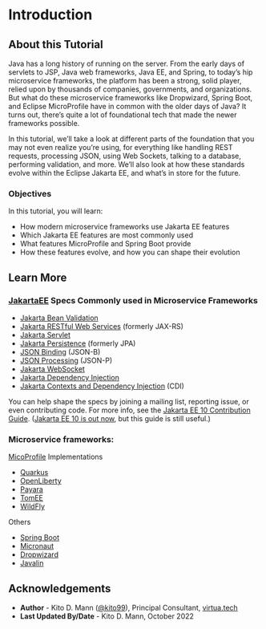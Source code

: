 # Introduction

## About this Tutorial

Java has a long history of running on the server. From the early days of servlets to JSP, Java web frameworks, Java EE, and Spring, to today’s hip microservice frameworks, the platform has been a strong, solid player, relied upon by thousands of companies, governments, and organizations. But what do these microservice frameworks like Dropwizard, Spring Boot, and Eclipse MicroProfile have in common with the older days of Java? It turns out, there’s quite a lot of foundational tech that made the newer frameworks possible. 

In this tutorial, we’ll take a look at different parts of the foundation that you may not even realize you’re using, for everything like handling REST requests, processing JSON, using Web Sockets, talking to a database, performing validation, and more. We’ll also look at how these standards evolve within the Eclipse Jakarta EE, and what’s in store for the future.

### Objectives

In this tutorial, you will learn:
* How modern microservice frameworks use Jakarta EE features
* Which Jakarta EE features are most commonly used
* What features MicroProfile and Spring Boot provide 
* How these features evolve, and how you can shape their evolution

## Learn More

### [JakartaEE](https://jakarta.ee/) Specs Commonly used in Microservice Frameworks

* [Jakarta Bean Validation](https://jakarta.ee/specifications/bean-validation/)
* [Jakarta RESTful Web Services](https://jakarta.ee/specifications/restful-ws/) (formerly JAX-RS)
* [Jakarta Servlet](https://jakarta.ee/specifications/servlet/)
* [Jakarta Persistence](https://jakarta.ee/specifications/persistence/) (formerly JPA)
* [JSON Binding](https://jakarta.ee/specifications/jsonb/) (JSON-B)
* [JSON Processing](https://jakarta.ee/specifications/jsonp/) (JSON-P)
* [Jakarta WebSocket](https://jakarta.ee/specifications/websocket/)
* [Jakarta Dependency Injection](https://jakarta.ee/specifications/dependency-injection/)
* [Jakarta Contexts and Dependency Injection](https://jakarta.ee/specifications/annotations/) (CDI)
  
You can help shape the specs by joining a mailing list, reporting issue, or even contributing code. For more info, see the
[Jakarta EE 10 Contribution Guide](https://jakartaee-ambassadors.io/guide-to-contributing-to-jakarta-ee-10/). 
([Jakarta EE 10 is out now](https://jakartaee-ambassadors.io/2022/09/22/jakarta-ee-10-released/), but this guide is still useful.)
### Microservice frameworks:

[MicoProfile](http://docs.oracle.com) Implementations
* [Quarkus](https://quarkus.io/)
* [OpenLiberty](https://openliberty.io/)
* [Payara](https://www.payara.fish/products/)
* [TomEE](https://tomee.apache.org/)
* [WildFly](https://www.wildfly.org/)

Others
* [Spring Boot](https://spring.io/projects/spring-boot)
* [Micronaut](https://micronaut.io/)
* [Dropwizard](https://www.dropwizard.io/en/latest/)
* [Javalin](https://javalin.io/)
## Acknowledgements
* **Author** - Kito D. Mann ([@kito99](https://twitter.com/kito99)), Principal Consultant, [virtua.tech](https://virtua.tech)
* **Last Updated By/Date** - Kito D. Mann, October 2022
